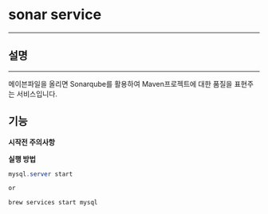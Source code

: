 # sonar service
---

## 설명
<hr>
메이븐파일을 올리면 Sonarqube를 활용하여 Maven프로젝트에 대한 품질을 표현주는 서비스입니다.




## 기능


**시작전 주의사항**



**실행 방법**

```java
mysql.server start

or

brew services start mysql
```
